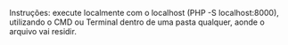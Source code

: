 Instruções: execute localmente com o localhost (PHP -S localhost:8000), utilizando o CMD ou Terminal dentro de uma pasta qualquer, aonde o arquivo vai residir.
